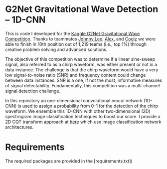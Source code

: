 # G2Net Gravitational Wave Detection – 1D-CNN



This is code I developed for the [Kaggle G2Net Gravitational Wave Competition](https://www.kaggle.com/c/g2net-gravitational-wave-detection/overview). Thanks to teammates [Johnny Lee](https://www.kaggle.com/wuliaokaola), [Alex](https://www.kaggle.com/lihuajin), and [Coolz](https://www.kaggle.com/cooolz) we were able to finish in 10th position out of 1,219 teams (i.e., top 1%) through creative problem solving and advanced solutions.

The objective of this competition was to determine if a linear sine-sweep signal, also referred to as a chirp waveform, was either present or not in a data instance. The challenge is that the chirp waveform would have a very low signal-to-noise ratio (SNR) and frequency content could change between data instances. SNR is a one, if not the most, informative measures of signal detectability. Fundamentally, this competition was a multi-channel signal detection challenge.

In this repository an one-dimensional convolutional neural network (1D-CNN) is used to assign a probability from 0-1 for the detection of the chirp waveform. We ensemble this 1D-CNN with other two-dimensional (2D) spectrogram image classification techniques to boost our score. I provide a 2D CQT transform approach at [here](https://github.com/mddunlap924/G2Net_Spectrogram-Classification) which use image classification network architectures.

# Requirements

The required packages are provided in the [requirements.txt](
